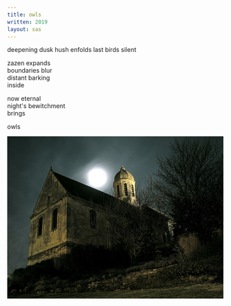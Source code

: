 ```yaml
---
title: owls
written: 2019
layout: sas
---
```


<div class="poem">
deepening dusk  
hush enfolds  
last birds  
silent  

zazen expands  
boundaries blur  
distant barking  
inside  

now eternal  
night's bewitchment  
brings 

owls
</div>

![church & moon](/assets/images/bucket/churchFullMoon.jpg "church & moon")
